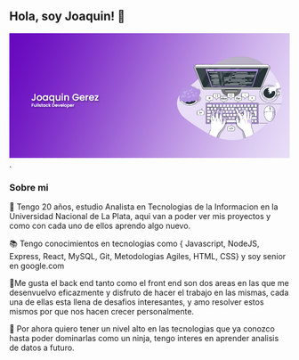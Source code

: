 ## Hola, soy Joaquin! 👋 


![Introduccion al readme.md](/gitportada.png "Joaquin Gerez FullStack Developer").


### Sobre mi

🌱 Tengo 20 años, estudio Analista en Tecnologias de la Informacion en la Universidad Nacional de La Plata, aqui van a poder ver mis proyectos y como con cada uno de ellos aprendo algo nuevo. 

📚 Tengo conocimientos en tecnologias como { Javascript, NodeJS, Express, React, MySQL, Git, Metodologias Agiles, HTML, CSS} y soy senior en google.com

💞Me gusta el back end tanto como el front end son dos areas en las que me desenvuelvo eficazmente y disfruto de hacer el trabajo en las mismas, cada una de ellas esta llena de desafios interesantes, y amo resolver estos mismos por que nos hacen crecer personalmente. 

👀 Por ahora quiero tener un nivel alto en las tecnologias que ya conozco hasta poder dominarlas como un ninja, tengo interes en aprender analisis de datos a futuro.




<!---
JoaquinLGerez/JoaquinLGerez is a ✨ special ✨ repository because its `README.md` (this file) appears on your GitHub profile.
You can click the Preview link to take a look at your changes.
--->


